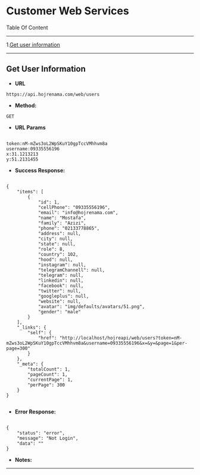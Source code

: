 # Customer Web Services

Table Of Content

---

1.[Get user information](https://github.com/mosi1994/hojreapi-doc/blob/master/Customer.md#get-user-information)



----



**Get User Information**
----

* **URL**

```  
https://api.hojrenama.com/web/users
```  
    
* **Method:**
```  
GET
```
*  **URL Params**

```

token:nM-mZws3oL2WpSKuY10gpTccVMhhvm8a
username:09335556196
x:31.1213213
y:51.2131455

```

* **Success Response:**
```

{
    "items": [
        {
            "id": 1,
            "cellPhone": "09335556196",
            "email": "info@hojrenama.com",
            "name": "Mostafa",
            "family": "Azizi",
            "phone": "02133778865",
            "address": null,
            "city": null,
            "state": null,
            "role": 8,
            "country": 102,
            "hood": null,
            "instagram": null,
            "telegramChannell": null,
            "telegram": null,
            "linkedin": null,
            "facebook": null,
            "twitter": null,
            "googleplus": null,
            "website": null,
            "avatar": "img/defaults/avatars/51.png",
            "gender": "male"
        }
    ],
    "_links": {
        "self": {
            "href": "http://localhost/hojreapi/web/users?token=nM-mZws3oL2WpSKuY10gpTccVMhhvm8a&username=09335556196&x=&y=&page=1&per-page=300"
        }
    },
    "_meta": {
        "totalCount": 1,
        "pageCount": 1,
        "currentPage": 1,
        "perPage": 300
    }
}
               
```

* **Error Response:**
```

{
    "status": "error",
    "message": "Not Login",
    "data": ""
}

```
 
* **Notes:**


---
